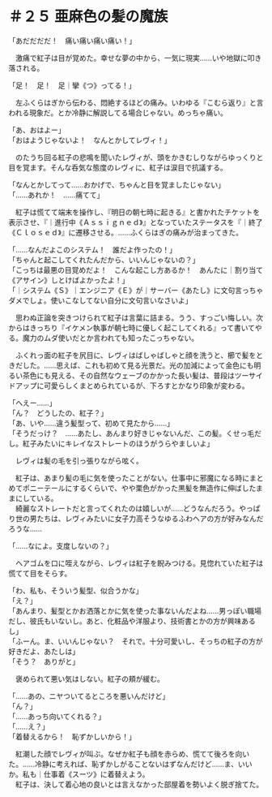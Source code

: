 # ＃２５ 亜麻色の髪の魔族

「あだだだだ！　痛い痛い痛い痛い！」

　激痛で紅子は目が覚めた。幸せな夢の中から、一気に現実……いや地獄に叩き落される。

「足！　足！　足｜攣《つ》ってる！」

　左ふくらはぎから伝わる、悶絶するほどの痛み。いわゆる『こむら返り』と言われる現象だ。とか冷静に解説してる場合じゃない。めっちゃ痛い。

「あ、おはよー」  
「おはようじゃないよ！　なんとかしてレヴィ！」

　のたうち回る紅子の悲鳴を聞いたレヴィが、頭をかきむしりながらゆっくりと目を覚ます。そんな呑気な態度のレヴィに、紅子は涙目で抗議する。

「なんとかしてって……おかげで、ちゃんと目を覚ましたじゃない」  
「……あれか！　……痛てて」

　紅子は慌てて端末を操作し、『明日の朝七時に起きる』と書かれたチケットを表示させ、『｜進行中《Ａｓｓｉｇｎｅｄ》』となっていたステータスを『｜終了《Ｃｌｏｓｅｄ》』に遷移させる。……ふくらはぎの痛みが治まってきた。

「……なんだよこのシステム！　誰だよ作ったの！」  
「ちゃんと起こしてくれたんだから、いいんじゃないの？」  
「こっちは最悪の目覚めだよ！　こんな起こし方あるか！　あんたに｜割り当て《アサイン》しとけばよかったよ！」  
「｜システム《Ｓ》｜エンジニア《Ｅ》が｜サーバー《あたし》に文句言っちゃダメでしょ。使いこなしてない自分に文句言いなさいよ」

　思わぬ正論を突きつけられて紅子は言葉に詰まる。うう、すっごい悔しい。次からはきっちり『イケメン執事が朝七時に優しく起こしてくれる』って書いてやる。魔力のムダ使いだとか言われても知ったこっちゃない。

　ふくれっ面の紅子を尻目に、レヴィはばしゃばしゃと顔を洗うと、櫛で髪をときだした。……思えば、これも初めて見る光景だ。光の加減によって金色にも明るい茶色にも見える、その自然なウェーブのかかった長い髪は、普段はツーサイドアップに可愛らしくまとめられているが、下ろすとかなり印象が変わる。

「へえー……」  
「ん？　どうしたの、紅子？」  
「あ、いや……違う髪型って、初めて見たから……」  
「そうだっけ？　……あたし、あんまり好きじゃないんだ、この髪。くせっ毛だし。紅子みたいにキレイなストレートのほうがうらやましいよ」

　レヴィは髪の毛を引っ張りながら呟く。

　紅子は、あまり髪の毛に気を使ったことがない。仕事中に邪魔になる時にまとめてポニーテールにするくらいで、やや栗色がかった黒髪を無造作に伸ばしたままにしている。  
　綺麗なストレートだと言ってくれたのは嬉しいが……どうなんだろう。やっぱり世の男たちは、レヴィみたいに女子力高そうなゆるふわヘアの方が好みなんだろうな……

「……なによ。支度しないの？」

　ヘアゴムを口に咥えながら、レヴィは紅子を睨みつける。見惚れていた紅子は慌てて目をそらす。

「わ、私も、そういう髪型、似合うかな」  
「え？」  
「あんまり、髪型とかお洒落とかに気を使った事ないんだよね……男っぽい職場だし、彼氏もいないし。あと、化粧品や洋服より、技術書とかの方が興味あるし」  
「ふーん。ま、いいんじゃない？　それで。十分可愛いし、そっちの紅子の方が好きだよ、あたしは」  
「そう？　ありがと」

　褒められて悪い気はしない。紅子の頬が緩む。

「……あの、ニヤついてるところを悪いんだけど」  
「ん？」  
「……あっち向いてくれる？」  
「……え？」  
「着替えるから！　恥ずかしいから！」

　紅潮した顔でレヴィが叫ぶ。なぜか紅子も顔を赤らめ、慌てて後ろを向いた。……冷静に考えれば、恥ずかしがることないはずなんだけど……ま、いいか。私も｜仕事着《スーツ》に着替えよう。  
　紅子は、決して着心地の良いとは言えなかった部屋着を勢いよく脱ぎ捨てた。
